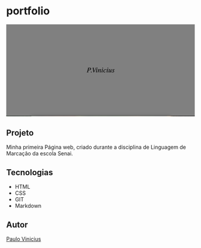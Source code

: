 # portfolio

![](./preview.png)

## Projeto
Minha primeira Página web, criado durante a disciplina de Linguagem de Marcação da escola Senai.

## Tecnologias
* HTML
* CSS
* GIT
* Markdown 

## Autor
[Paulo Vinicius](https:www.likedin)